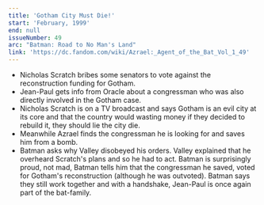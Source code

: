 ```yaml
---
title: 'Gotham City Must Die!'
start: 'February, 1999'
end: null
issueNumber: 49
arc: "Batman: Road to No Man's Land"
link: 'https://dc.fandom.com/wiki/Azrael:_Agent_of_the_Bat_Vol_1_49'
---
```


- Nicholas Scratch bribes some senators to vote against the reconstruction funding for Gotham.
- Jean-Paul gets info from Oracle about a congressman who was also directly involved in the Gotham case.
- Nicholas Scratch is on a TV broadcast and says Gotham is an evil city at its core and that the country would wasting money if they decided to rebuild it, they should lie the city die.
- Meanwhile Azrael finds the congressman he is looking for and saves him from a bomb.
- Batman asks why Valley disobeyed his orders. Valley explained that he overheard Scratch's plans and so he had to act. Batman is surprisingly proud, not mad, Batman tells him that the congressman he saved, voted for Gotham's reconstruction (although he was outvoted). Batman says they still work together and with a handshake, Jean-Paul is once again part of the bat-family.
